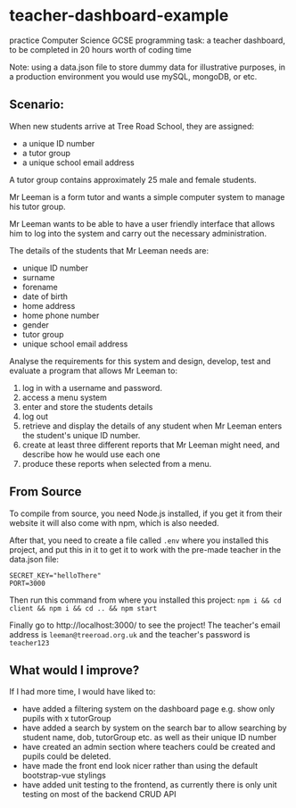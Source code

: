 # teacher-dashboard-example

practice Computer Science GCSE programming task: a teacher dashboard, to be completed in 20 hours worth of coding time

Note: using a data.json file to store dummy data for illustrative purposes, in a production environment you would use mySQL, mongoDB, or etc.

## Scenario:

When new students arrive at Tree Road School, they are assigned:

* a unique ID number
* a tutor group
* a unique school email address

A tutor group contains approximately 25 male and female students.

Mr Leeman is a form tutor and wants a simple computer system to manage his tutor group.

Mr Leeman wants to be able to have a user friendly interface that allows him to log into the system and carry out the necessary administration.

The details of the students that Mr Leeman needs are:

* unique ID number
* surname
* forename
* date of birth
* home address
* home phone number
* gender
* tutor group
* unique school email address

Analyse the requirements for this system and design, develop, test and evaluate a program that allows Mr Leeman to:

1. log in with a username and password.
2. access a menu system
3. enter and store the students details
4. log out
5. retrieve and display the details of any student when Mr Leeman enters the student's unique ID number.
6. create at least three different reports that Mr Leeman might need, and describe how he would use each one
7. produce these reports when selected from a menu.

## From Source

To compile from source, you need Node.js installed, if you get it from their website it will also come with npm, which is also needed.

After that, you need to create a file called `.env` where you installed this project, and put this in it to get it to work with the pre-made teacher in the data.json file:

```
SECRET_KEY="helloThere"
PORT=3000
```

Then run this command from where you installed this project: `npm i && cd client && npm i && cd .. && npm start`

Finally go to http://localhost:3000/ to see the project! The teacher's email address is `leeman@treeroad.org.uk` and the teacher's password is `teacher123`


## What would I improve?

If I had more time, I would have liked to:

* have added a filtering system on the dashboard page e.g. show only pupils with x tutorGroup
* have added a search by system on the search bar to allow searching by student name, dob, tutorGroup etc. as well as their unique ID number
* have created an admin section where teachers could be created and pupils could be deleted.
* have made the front end look nicer rather than using the default bootstrap-vue stylings
* have added unit testing to the frontend, as currently there is only unit testing on most of the backend CRUD API
